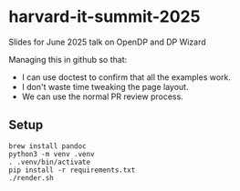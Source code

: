 # harvard-it-summit-2025
Slides for June 2025 talk on OpenDP and DP Wizard

Managing this in github so that:
- I can use doctest to confirm that all the examples work. 
- I don't waste time tweaking the page layout.
- We can use the normal PR review process.

## Setup

```
brew install pandoc
python3 -m venv .venv
. .venv/bin/activate
pip install -r requirements.txt
./render.sh
```